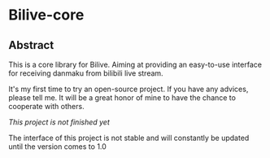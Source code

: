 # Bilive-core

## Abstract

This is a core library for Bilive. Aiming at providing an easy-to-use interface for receiving danmaku from bilibili live
stream.

It's my first time to try an open-source project. If you have any advices, please tell me. It will be a great honor of
mine to have the chance to cooperate with others.

*This project is not finished yet*

The interface of this project is not stable and will constantly be updated until the version comes to 1.0
